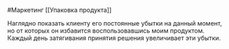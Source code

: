 #Маркетинг 
[[Упаковка продукта]]

Наглядно показать клиенту его постоянные убытки на данный момент, но от которых он избавится воспользовавшись моим продуктом. 
Каждый день затягивания принятия решения увеличивает эти убытки.